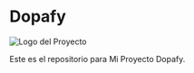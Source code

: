 # Dopafy

![Logo del Proyecto](DOPAFY/assets/icon.png)

Este es el repositorio para Mi Proyecto Dopafy.
